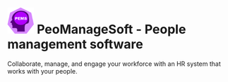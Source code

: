 # <img src="/Logo.png" width="60" height="60" />  PeoManageSoft - People management software

Collaborate, manage, and engage your workforce with an HR system that works with your people.



